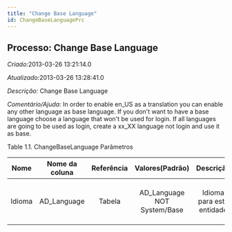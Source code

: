 ```yaml
---
title: "Change Base Language"
id: ChangeBaseLanguagePrc
---
```

<div id="d20917e1" class="section chapter">

<div class="titlepage">

<div>

<div>

## Processo: Change Base Language

</div>

</div>

</div>

<span class="emphasis"> *Criado:*</span>2013-03-26 13:21:14.0

<span class="emphasis">*Atualizado:*</span>2013-03-26 13:28:41.0

<span class="emphasis"> *Descrição:* </span>Change Base Language

<span class="emphasis"> *Comentário/Ajuda:* </span>In order to enable
en\_US as a translation you can enable any other language as base
language. If you don't want to have a base language choose a language
that won't be used for login. If all languages are going to be used as
login, create a xx\_XX language not login and use it as base.

<div id="d20917e21" class="table">

<div class="table-title">

Table 1.1. ChangeBaseLanguage
Parâmetros

</div>

<div class="table-contents">

|  Nome  | Nome da coluna | Referência |       Valores(Padrão)        |         Descrição         |                             Comentário/Ajuda                              |
| :----: | :------------: | :--------: | :--------------------------: | :-----------------------: | :-----------------------------------------------------------------------: |
| Idioma |  AD\_Language  |   Tabela   | AD\_Language NOT System/Base | Idioma para esta entidade | O "Idioma" identifica a língua a ser utilizada para exibição e formatação |

</div>

</div>

  

</div>
